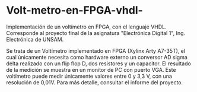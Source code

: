 # Volt-metro-en-FPGA-vhdl-
Implementación de un voltímetro en FPGA, con el lenguaje VHDL. Corresponde al proyecto final de la asignatura "Electrónica Digital 1", Ing. Electrónica de UNSAM.

Se trata de un Voltímetro implementado en FPGA (Xylinx Arty A7-35T), el cual únicamente necesita como hardware externo un conversor AD sigma delta realizado con un flip flop D, dos resistores y un capacitor. El resultado de la medición se muestra en un monitor de PC con puerto VGA.
Este voltímetro puede medir únicamente valores entre 0 y 3,3 V, con una resolución de 0,01V.
Para más detalle, consultar el informe del proyecto.
